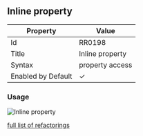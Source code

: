 ## Inline property

| Property           | Value           |
| ------------------ | --------------- |
| Id                 | RR0198          |
| Title              | Inline property |
| Syntax             | property access |
| Enabled by Default | &#x2713;        |

### Usage

![Inline property](../../images/refactorings/InlineProperty.png)

[full list of refactorings](Refactorings.md)